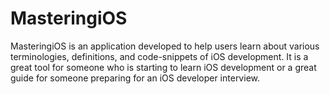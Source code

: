 # MasteringiOS
MasteringiOS is an application developed to help users learn about various terminologies, definitions, and code-snippets of iOS development. It is a great tool for someone who is starting to learn iOS development or a great guide for someone preparing for an iOS developer interview.
